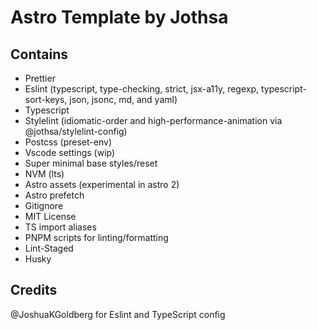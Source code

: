# Astro Template by Jothsa

## Contains

- Prettier
- Eslint (typescript, type-checking, strict, jsx-a11y, regexp, typescript-sort-keys, json, jsonc, md, and yaml)
- Typescript
- Stylelint (idiomatic-order and high-performance-animation via @jothsa/stylelint-config)
- Postcss (preset-env)
- Vscode settings (wip)
- Super minimal base styles/reset
- NVM (lts)
- Astro assets (experimental in astro 2)
- Astro prefetch
- Gitignore
- MIT License
- TS import aliases
- PNPM scripts for linting/formatting
- Lint-Staged
- Husky

## Credits

@JoshuaKGoldberg for Eslint and TypeScript config
